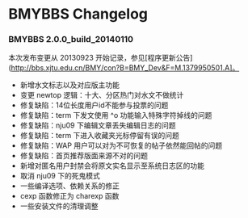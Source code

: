 # BMYBBS Changelog

### BMYBBS 2.0.0_build_20140110
本次发布变更从 20130923 开始记录，参见[程序更新公告](http://bbs.xjtu.edu.cn/BMY/con?B=BMY_Dev&F=M.1379950501.A]。

* 新增水文标志以及对应版主功能
* 变更 newtop 逻辑：十大、分区热门对水文不做统计
* 修复缺陷：14位长度用户id不能参与投票的问题
* 修复缺陷：term 下发文使用 ^o 功能输入特殊字符掉线的问题
* 修复缺陷：nju09 下编辑文章丢失编辑日志的问题
* 修复缺陷：term 下进入收藏夹光标停留有误的问题
* 修复缺陷：WAP 用户可以对为不可恢复的帖子依然能回帖的问题
* 修复缺陷：首页推荐版面来源不对的问题
* 新增对匿名用户封禁会将原文实名显示至系统日志区的功能
* 取消 nju09 下的死鬼模式
* 一些编译选项、依赖关系的修正
* cexp 函数修正为 charexp 函数
* 一些安装文件的清理调整

